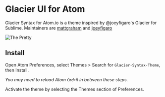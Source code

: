 # Glacier UI for Atom

Glacier Syntax for Atom.io is a theme inspired by @joeyfigaro's Glacier for Sublime. Maintainers are [mattgraham](http://github.com/mattgraham) and [joeyfigaro](http://github.com/joeyfigaro)

![The Pretty]('#')

## Install

Open Atom Preferences, select Themes > Search for `Glacier-Syntax-Theme`,
then Install.

*You may need to reload Atom `Cmd+R` in between these steps.*

Activate the theme by selecting the Themes section of Preferences.
